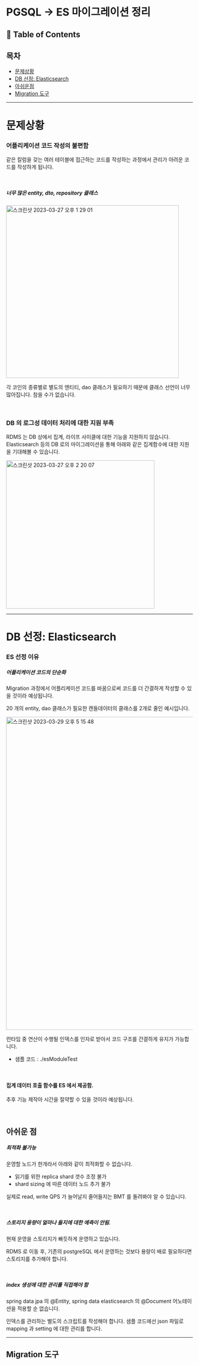 



# PGSQL -> ES 마이그레이션 정리


## :memo: Table of Contents

## 목차
- [문제상황](#문제상황)
- [DB 선정: Elasticsearch](#DB_선정:_Elasticsearch)
- [아쉬운점](#아쉬운점)
- [Migration 도구](#Migration_도구)

---


# 문제상황

###  어플리케이션 코드 작성의 불편함

같은 칼럼을 갖는 여러 테이블에 접근하는 코드를 작성하는 과정에서 관리가 아려운 코드를 작성하게 됩니다.

</br>


##### 너무 많은 entity, dto, repository 클래스


  <img width="466" alt="스크린샷 2023-03-27 오후 1 29 01" src="https://user-images.githubusercontent.com/104286091/227841070-14618c4f-f55f-480a-baf1-cf346db7a132.png">

각 코인의 종류별로 별도의 엔티티, dao 클래스가 필요하기 때문에 클래스 선언이 너무 많아집니다. 참을 수가 없습니다.


</br>



### DB 의 로그성 데이터 처리에 대한 지원 부족

RDMS 는 DB 상에서 집계, 라이프 사이클에 대한 기능을 지원하지 않습니다. Elasticsearch 등의 DB 로의 마이그레이션을 통해 아래와 같은 집계함수에 대한 지원을 기대해볼 수 있습니다.

<img width="400" alt="스크린샷 2023-03-27 오후 2 20 07" src="https://user-images.githubusercontent.com/104286091/227847528-9e01686d-bc4f-4c4d-9c38-e3e25fe406b2.png">



---


# DB 선정: Elasticsearch

### ES 선정 이유

##### 어플리케이션 코드의 단순화
Migration 과정에서 어플리케이션 코드를 바꿈으로써 코드를 더 간결하게 작성할 수 있을 것이라 예상됩니다.

20 개의 entity, dao 클래스가 필요한 캔들데이터의 클래스를
2개로 줄인 예시입니다.

<img width="844" alt="스크린샷 2023-03-29 오후 5 15 48" src="https://user-images.githubusercontent.com/104286091/228470595-d03f970f-6da1-4607-a5ce-1ec2c11f0759.png">


런타임 중 연산이 수행될 인덱스를 인자로 받아서 코드 구조를 간결하게 유지가 가능합니다.

- 샘플 코드 : ./esModuleTest


</br>

#### 집계 데이터 호출 함수를 ES 에서 제공함.
추후 기능 제작아 시간을 절약할 수 있을 것이라 예상됩니다.


</br>

## 아쉬운 점


##### 최적화 불가능

운영할 노드가 한개라서 아래와 같이 최적화할 수 없습니다.

- 읽기를 위한 replica shard 갯수 조정 불가
- shard sizing 에 따른 데이터 노드 추가 불가

실제로 read, write QPS 가 늘어날지 줄어들지는 BMT 를 돌려봐야 알 수 있습니다.


</br>

##### 스토리지 용량이 얼마나 들지에 대한 예측이 안됨.

현재 운영을 스토리지가 빠듯하게 운영하고 있습니다.

RDMS 로 이동 후, 기존의 postgreSQL 에서 운영하는 것보다 용량이 배로 필요하다면 스토리지를 추가해야 합니다.


</br>

#####  index 생성에 대한 관리를 직접해야 함
spring data jpa 의 @Entity, spring data elasticsearch 의 @Document 어노테이션을 적용할 순 없습니다.

인덱스를 관리하는 별도의 스크립트를 작성해야 합니다. 샘플 코드에선 json 파일로 mapping 과 setting 에 대한 관리를 합니다.


---

## Migration 도구



